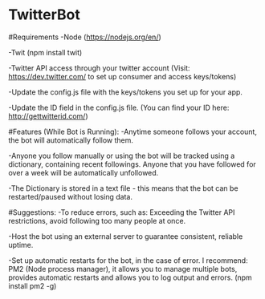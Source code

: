 # TwitterBot

#Requirements
-Node (https://nodejs.org/en/)

-Twit (npm install twit)

-Twitter API access through your twitter account (Visit: https://dev.twitter.com/ to set up consumer and access keys/tokens) 

-Update the config.js file with the keys/tokens you set up for your app.

-Update the ID field in the config.js file. (You can find your ID here: http://gettwitterid.com/)


#Features (While Bot is Running):
-Anytime someone follows your account, the bot will automatically follow them. 

-Anyone you follow manually or using the bot will be tracked using a dictionary, containing recent followings. Anyone that you have followed for over a week will be automatically unfollowed.

-The Dictionary is stored in a text file - this means that the bot can be restarted/paused without losing data.  


#Suggestions:
-To reduce errors, such as: Exceeding the Twitter API restrictions, avoid following too many people at once. 

-Host the bot using an external server to guarantee consistent, reliable uptime.

-Set up automatic restarts for the bot, in the case of error. I recommend: PM2 (Node process manager), it allows you to manage multiple bots, provides automatic restarts and allows you to log output and errors.  (npm install pm2 -g)

